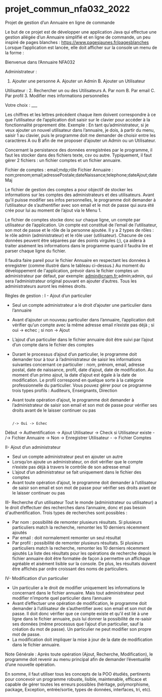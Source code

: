 # projet_commun_nfa032_2022

Projet de gestion d’un Annuaire en ligne de commande

Le but de ce projet est de développer une application Java qui effectue une gestion allégée d’un Annuaire simplifié et en ligne de commande,
un peu inspiré de pages blanches : https://www.pagesjaunes.fr/pagesblanches
Lorsque l’application est lancée, elle doit afficher sur la console un menu de la forme :

Bienvenue dans l’Annuaire NFA032

Administrateur :
1. Ajouter une personne
  A. Ajouter un Admin
  B. Ajouter un Utilisateur
  
Utilisateur :
2. Rechercher un ou des Utilisateurs
  A. Par nom
  B. Par email
  C. Par profil
3. Modifier mes informations personnelles

Votre choix : ___

Les chiffres et les lettres précédent chaque item doivent correspondre à ce que l’utilisateur de l’application
doit saisir sur le clavier pour accéder à la fonctionnalité proprement dite.
Exemple : 
En tant qu’administrateur, si je veux ajouter un nouvel utilisateur dans l’annuaire, je dois, 
à partir du menu, saisir 1 au clavier, puis le programme doit me demander de choisir entre les caractères 
A ou B afin de me proposer d’ajouter un Admin ou un Utilisateur.

Concernant la persistance des données enregistrées par le programme, il faut les stocker dans des fichiers texte, csv ou autre.
Typiquement, il faut gérer 2 fichiers : un fichier comptes et un fichier annuaire.

Fichier de comptes : email;mdp;rôle
Fichier Annuaire : nom;prenom;email;adressePostale;dateNaissance;telephone;dateAjout;dateMaj

Le fichier de gestion des comptes a pour objectif de stocker les informations sur les comptes des administrateurs et des utilisateurs.
Avant qu'il puisse modifier ses infos personnelles, le programme doit demander à l’utilisateur de s’authentifier avec son email et le mot de passe 
qui aura été crée pour lui au moment de l’ajout via le Menu 1.

Le fichier de comptes stocke donc sur chaque ligne, un compte par utilisateur de l’application.
Un compte est constitué de l’email de l’utilisateur, son mot de passe et le rôle de la personne ajoutée.
Il y a 2 types de rôles : le rôle admin (administrateur) et le rôle user (utilisateur).
Chacune de ces données peuvent être séparées par des points virgules (;), ça aidera à traiter aisément les informations dans le programme 
quand il faudra lire et parser chaque ligne du fichier.

Il faudra faire pareil pour le fichier Annuaire en respectant les données à enregistrer (comme illustré dans le tableau ci-dessus.)
Au moment du développement de l'application, prévoir dans le fichier comptes un administrateur par défaut, par exemple: admin@cnam.fr;admin;admin, 
qui sera l’administrateur original pouvant en ajouter d’autres. Tous les administrateurs auront les mêmes droits.

Règles de gestion :
I - Ajout d’un particulier
- Seul un compte administrateur a le droit d’ajouter une particulier dans l’annuaire
- Avant d’ajouter un nouveau particulier dans l’annuaire, l’application doit vérifier qu’un compte avec la même adresse email n’existe pas déjà ;
  si oui -> echec ; si non -> Ajout
- L’ajout d’un particulier dans le fichier annuaire doit être suivi par l’ajout d’un compte dans le fichier des comptes
- Durant le processus d’ajout d’un particulier, le programme doit demander tour à tour à l’administrateur de saisir les informations suivantes concernant ce particulier :
  nom, prénom, email, adresse postal, date de naissance, profil, date d’ajout, date de modification. 
  Au moment d’un primo ajout, la date d’ajout est égale à la date de modification. 
  Le profil correspond en quelque sorte à la catégorie professionnelle du particulier. 
  Vous pouvez gérer pour ce programme trois types profils : Auditeurs, Enseignants, Direction
- Avant toute opération d’ajout, le programme doit demander à l’administrateur de saisir son email et son mot de passe pour vérifier ses droits 
  avant de le laisser continuer ou pas
    
                                                                                /-> Oui -> Echec
Début -> Authentification -> Ajout Utilisateur -> Check si Utilisateur existe -                                     /-> Fichier Annuaire
                                                                                \-> Non -> Enregistrer Utilisateur -
                                                                                                                    \-> Fichier Comptes

II- Ajout d’un administrateur
- Seul un compte administrateur peut en ajouter un autre
- Lorsqu’on ajoute un administrateur, on doit vérifier que le compte n’existe pas déjà à travers le contrôle de son adresse email
- L’ajout d’un administrateur se fait uniquement dans le fichier des comptes
- Avant toute opération d’ajout, le programme doit demander à l’utilisateur de saisir son email et son mot de passe pour vérifier 
  ses droits avant de le laisser continuer ou pas
  
III- Recherche d’un utilisateur
Tout le monde (administrateur ou utilisateur) a le droit d’effectuer des recherches dans l’annuaire, donc et pas besoin d'authentification.
Trois types de recherches sont possibles :
- Par nom : possibilité de remonter plusieurs résultats. Si plusieurs particuliers match la recherche, remonter les 10 derniers récemment ajoutés
- Par email : doit normalement remonter un seul résultat
- Par profil : possibilité de remonter plusieurs résultats. Si plusieurs particuliers match la recherche, remonter les 10 derniers récemment ajoutés
La liste des résultats pour les opérations de recherche depuis le fichier annuaire doit être formatée de façon à permettre 
un affichage agréable et aisément lisible sur la console. De plus, les résultats doivent être affichés par ordre croissant des noms de particuliers.

IV- Modification d’un particulier
- Un particulier a le droit de modifier uniquement les informations le concernant dans le fichier annuaire.
  Mais tout administrateur peut modifier n’importe quel particulier dans l’annuaire
- Avant d’effectuer une opération de modification, le programme doit demander à l’utilisateur de s’authentifier avec son email et son mot de passe.
  Il doit donc vérifier que ce compte existe et qu'il est lié à une ligne dans le fichier annuaire, 
  puis lui donner la possibilité de re-saisir ses données (même processus que l’ajout d’un particulier, sauf la création du mot de passe). 
  Un particulier ne peut modifier son propre mot de passe.
- La modification doit impliquer la mise à jour de la date de modification dans le fichier annuaire.

Note Générale :
Après toute opération (Ajout, Recherche, Modification), le programme doit revenir au menu principal afin de demander l’éventualité d’une nouvelle opération.

En somme, il faut utiliser tous les concepts de la POO étudiés, pertinents pour concevoir un programme robuste, 
lisible, maintenable, efficace et capable de gérer toutes les erreurs possibles (héritage, 
polymorphisme, package, Exception, entrée/sortie, types de données, interfaces, tri, etc).
